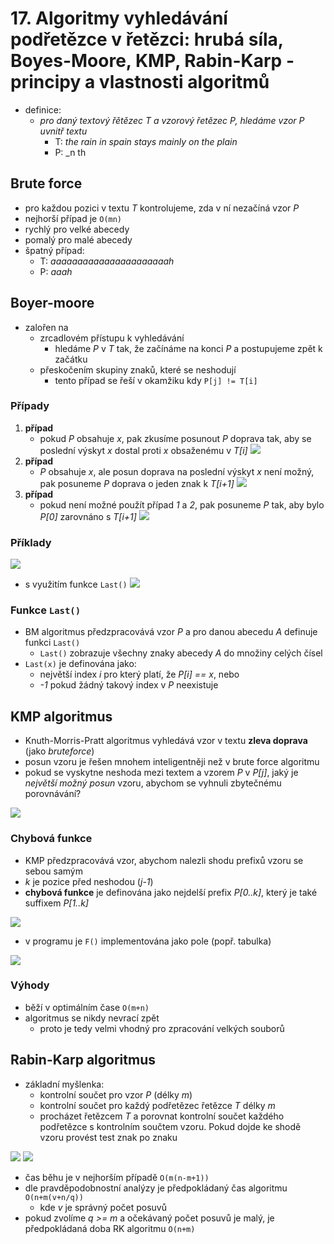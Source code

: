 # 17. Algoritmy vyhledávání podřetězce v řetězci: hrubá síla, Boyes-Moore, KMP, Rabin-Karp - principy a vlastnosti algoritmů
- definice:
    - _pro daný textový řětězec T a vzorový řetězec P, hledáme vzor P uvnitř textu_
        - T: _the rain in spain stays mainly on the plain_
        - P: _n th

## Brute force
- pro každou pozici v textu *T* kontrolujeme, zda v ní nezačíná vzor *P*
- nejhorší případ je `O(mn)`
- rychlý pro velké abecedy
- pomalý pro malé abecedy
- špatný případ:
    - T: *aaaaaaaaaaaaaaaaaaaaaah*
    - P: *aaah*

## Boyer-moore
- zalořen na
    - zrcadlovém přístupu k vyhledávání
       - hledáme *P* v *T* tak, že začínáme na konci *P* a postupujeme zpět k začátku
    - přeskočením skupiny znaků, které se neshodují
        - tento případ se řeší v okamžiku kdy `P[j] != T[i]`

### Případy  
1. **případ**
    - pokud _P_ obsahuje _x_, pak zkusíme posunout _P_ doprava tak, aby se poslední výskyt _x_ dostal proti _x_ obsaženému v _T[i]_
    ![](img/bm_case_1.png)
2. **případ**
    - _P_ obsahuje _x_, ale posun doprava na poslední výskyt _x_ není možný, pak posuneme _P_ doprava o jeden znak k _T[i+1]_
    ![](img/bm_case_2.png)
3. **případ**
    - pokud není možné použít případ _1_ a _2_, pak posuneme _P_ tak, aby bylo _P[0]_ zarovnáno s _T[i+1]_
    ![](img/bm_case_2.png)

### Příklady
![](img/bm_example.png)
- s využitím funkce `Last()`
![](img/bm_example_2.png)

### Funkce `Last()`
- BM algoritmus předzpracovává vzor _P_ a pro danou abecedu _A_ definuje funkci `Last()`
    - `Last()` zobrazuje všechny znaky abecedy _A_ do množiny celých čísel
- `Last(x)` je definována jako:
    - největší index _i_ pro který platí, že _P[i] == x_, nebo
    - _-1_ pokud žádný takový index v _P_ neexistuje

## KMP algoritmus
- Knuth-Morris-Pratt algoritmus vyhledává vzor v textu **zleva doprava** (jako _bruteforce_)
- posun vzoru je řešen mnohem inteligentněji než v brute force algoritmu
- pokud se vyskytne neshoda mezi textem a vzorem _P_ v _P[j]_, jaký je _největší možný posun_ vzoru, abychom se vyhnuli zbytečnému porovnávání?

![](img/kmp_example.png)

### Chybová funkce

- KMP předzpracovává vzor, abychom nalezli shodu prefixů vzoru se sebou samým
- *k* je pozice před neshodou (*j-1*)
- **chybová funkce** je definována jako nejdelší prefix _P[0..k]_, který je také suffixem _P[1..k]_

![](img/kmp_error_function.png)

- v programu je `F()` implementována jako pole (popř. tabulka)

![](img/kmp_example_2.png)

### Výhody
- běží v optimálním čase `O(m+n)`
- algoritmus se nikdy nevrací zpět
    - proto je tedy velmi vhodný pro zpracování velkých souborů


## Rabin-Karp algoritmus
- základní myšlenka:
    - kontrolní součet pro vzor _P_ (délky _m_)
    - kontrolní součet pro každý podřetězec řetězce _T_ délky _m_
    - procházet řetězcem _T_ a porovnat kontrolní součet každého podřetězce s kontrolním součtem vzoru. Pokud dojde ke shodě vzoru provést test znak po znaku

![](img/rk_tut.png)
![](img/rk_example.png)

- čas běhu je v nejhorším případě `O(m(n-m+1))`
- dle pravděpodobnostní analýzy je předpokládaný čas algoritmu `O(n+m(v+n/q))`
    - kde _v_ je správný počet posuvů
- pokud zvolíme _q >= m_ a očekávaný počet posuvů je malý, je předpokládaná doba RK algoritmu `O(n+m)`

